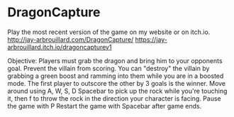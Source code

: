 # DragonCapture
Play the most recent version of the game on my website or on itch.io.
http://jay-arbrouillard.com/DragonCapture/
https://jay-arbrouillard.itch.io/dragoncapturev1

Objective: Players must grab the dragon and bring him to your opponents goal. Prevent the villain from scoring. You can "destroy" the villain by grabbing a green boost and ramming into them while you are in a boosted mode. The first player to outscore the other by 3 goals is the winner.
Move around using A, W, S, D
Spacebar to pick up the rock while you're touching it, then f to throw the rock in the direction your character is facing.
Pause the game with P
Restart the game with Spacebar after game ends.
